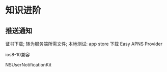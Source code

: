 #  知识进阶
## 推送通知
证书下载; 
转为服务端所需文件;
本地测试:
app store 下载  Easy APNS Provider

ios8-10兼容

NSUserNotificationKit



